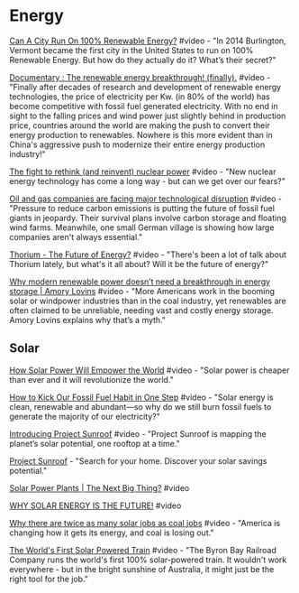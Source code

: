 # Energy

[Can A City Run On 100% Renewable Energy?](https://www.youtube.com/watch?v=zKhzVcHrWH4&list=PLIilwIraDV2JwXZ5bQ500pxPe0PyL3m7L&index=2) \#video - "In 2014 Burlington, Vermont became the first city in the United States to run on 100% Renewable Energy.   But how do they actually do it?  What’s their secret?"

[Documentary : The renewable energy breakthrough! \(finally\).](https://www.youtube.com/watch?v=BV8VJMMtjlk&list=PLIilwIraDV2JwXZ5bQ500pxPe0PyL3m7L&index=2) \#video - "Finally after decades of research and development of renewable energy technologies, the price of electricity per Kw. \(in 80% of the world\) has become competitive with fossil fuel generated electricity. With no end in sight to the falling prices and wind power just slightly behind in production price, countries around the world are making the push to convert their energy production to renewables. Nowhere is this more evident than in China's aggressive push to modernize their entire energy production industry!"

[The fight to rethink \(and reinvent\) nuclear power](https://www.youtube.com/watch?v=poPLSgbSO6k&list=PLIilwIraDV2LQHeTYrboyJ7VGzGImXjoz&index=2) \#video - "New nuclear energy technology has come a long way - but can we get over our fears?"

[Oil and gas companies are facing major technological disruption](https://www.youtube.com/watch?v=AJ38SiVOD78&list=PLIilwIraDV2JwXZ5bQ500pxPe0PyL3m7L&index=2) \#video - "Pressure to reduce carbon emissions is putting the future of fossil fuel giants in jeopardy. Their survival plans involve carbon storage and floating wind farms. Meanwhile, one small German village is showing how large companies aren't always essential."

[Thorium - The Future of Energy?](https://www.youtube.com/watch?v=U1lIfFcxVuY&feature=youtu.be) \#video - "There's been a lot of talk about Thorium lately, but what's it all about? Will it be the future of energy?"

[Why modern renewable power doesn’t need a breakthrough in energy storage \| Amory Lovins](https://www.youtube.com/watch?v=Oo8iEL6SqgI&list=PLIilwIraDV2LQHeTYrboyJ7VGzGImXjoz&index=2) \#video - "More Americans work in the booming solar or windpower industries than in the coal industry, yet renewables are often claimed to be unreliable, needing vast and costly energy storage. Amory Lovins explains why that’s a myth."

## Solar

[How Solar Power Will Empower the World](https://www.youtube.com/watch?v=ZxSrb7FgVcA&list=PLIilwIraDV2JwXZ5bQ500pxPe0PyL3m7L&index=2) \#video - "Solar power is cheaper than ever and it will revolutionize the world."

[How to Kick Our Fossil Fuel Habit in One Step](https://www.youtube.com/watch?v=kGbhtiQxAh8&list=PLIilwIraDV2LQHeTYrboyJ7VGzGImXjoz&index=2) \#video - "Solar energy is clean, renewable and abundant—so why do we still burn fossil fuels to generate the majority of our electricity?"

[Introducing Project Sunroof](https://www.youtube.com/watch?v=_BXf_h8tEes&list=PLIilwIraDV2LQHeTYrboyJ7VGzGImXjoz&index=2) \#video - "Project Sunroof is mapping the planet’s solar potential, one rooftop at a time."

[Project Sunroof](https://www.google.com/get/sunroof) - "Search for your home. Discover your solar savings potential."

[Solar Power Plants \| The Next Big Thing?](https://www.youtube.com/watch?v=crAgssqpgQQ&list=PLIilwIraDV2LQHeTYrboyJ7VGzGImXjoz&index=3) \#video

[WHY SOLAR ENERGY IS THE FUTURE!](https://www.youtube.com/watch?v=QPXaA9SeVjA&list=PLIilwIraDV2LQHeTYrboyJ7VGzGImXjoz&index=2) \#video

[Why there are twice as many solar jobs as coal jobs](https://www.youtube.com/watch?v=lasXF7bFElw&list=PLIilwIraDV2LQHeTYrboyJ7VGzGImXjoz&index=2) \#video - "America is changing how it gets its energy, and coal is losing out."

[The World's First Solar Powered Train](https://www.youtube.com/watch?v=6Y4QGFte3T8&feature=youtu.be) \#video - "The Byron Bay Railroad Company runs the world's first 100% solar-powered train. It wouldn't work everywhere - but in the bright sunshine of Australia, it might just be the right tool for the job."



